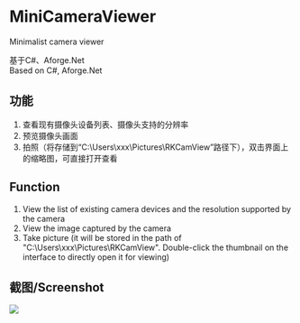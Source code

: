 # MiniCameraViewer
Minimalist camera viewer

基于C#、Aforge.Net</br>
Based on C#, Aforge.Net </br>

## 功能
1. 查看现有摄像头设备列表、摄像头支持的分辨率
2. 预览摄像头画面
3. 拍照（将存储到“C:\Users\xxx\Pictures\RKCamView”路径下），双击界面上的缩略图，可直接打开查看

## Function

1. View the list of existing camera devices and the resolution supported by the camera
2. View the image captured by the camera
3. Take picture (it will be stored in the path of "C:\Users\xxx\Pictures\RKCamView". Double-click the thumbnail on the interface to directly open it for viewing)


## 截图/Screenshot

<img src="https://github.com/RainkLH/MiniCameraViewer/blob/main/rkcamviewer.gif?raw=true">
